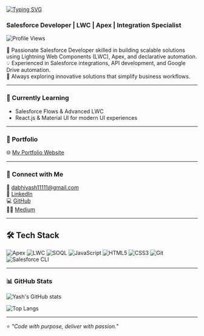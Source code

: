 [![Typing SVG](https://readme-typing-svg.herokuapp.com?font=Fira+Code&size=25&pause=1000&color=00C0FF&width=435&lines=Hi+👋,+I'm+Yash+Dabhi;Salesforce+Developer)](https://git.io/typing-svg)

### Salesforce Developer | LWC | Apex | Integration Specialist

![Profile Views](https://komarev.com/ghpvc/?username=yashdabhi1&label=Profile%20views&color=0e75b6&style=flat)

🚀 Passionate Salesforce Developer skilled in building scalable solutions using Lightning Web Components (LWC), Apex, and declarative automation.  
💡 Experienced in Salesforce integrations, API development, and Google Drive automation.  
🎯 Always exploring innovative solutions that simplify business workflows.

---

### 🧠 Currently Learning
- Salesforce Flows & Advanced LWC  
- React.js & Material UI for modern UI experiences

---

### 💼 Portfolio
🌐 [My Portfolio Website](https://yashdabhi.vercel.app)

---

### 💬 Connect with Me
📧 [dabhiyash11111@gmail.com](mailto:dabhiyash11111@gmail.com)   
💼 [LinkedIn](https://www.linkedin.com/in/yash-dabhi1/)  
💻 [GitHub](https://github.com/yashdabhi1)  
🧑‍💻 [Medium](https://yashdabhi.medium.com/)

---

## 🛠️ Tech Stack

![Apex](https://img.shields.io/badge/Apex-1798c1?style=for-the-badge&logo=salesforce&logoColor=white)
![LWC](https://img.shields.io/badge/Lightning%20Web%20Components-00A1E0?style=for-the-badge&logo=salesforce&logoColor=white)
![SOQL](https://img.shields.io/badge/SOQL-00A1E0?style=for-the-badge&logo=database&logoColor=white)
![JavaScript](https://img.shields.io/badge/JavaScript-F7E017?style=for-the-badge&logo=javascript&logoColor=black)
![HTML5](https://img.shields.io/badge/HTML5-E34C26?style=for-the-badge&logo=html5&logoColor=white)
![CSS3](https://img.shields.io/badge/CSS3-1572B6?style=for-the-badge&logo=css3&logoColor=white)
![Git](https://img.shields.io/badge/Git-F05032?style=for-the-badge&logo=git&logoColor=white)
![Salesforce CLI](https://img.shields.io/badge/Salesforce%20CLI-1798c1?style=for-the-badge&logo=salesforce&logoColor=white)



---

### 📊 GitHub Stats
![Yash's GitHub stats](https://github-readme-stats.vercel.app/api?username=yashdabhi1&show_icons=true&theme=radical)

![Top Langs](https://github-readme-stats.vercel.app/api/top-langs/?username=yashdabhi1&layout=compact&theme=radical)

---

⭐ *"Code with purpose, deliver with passion."*
